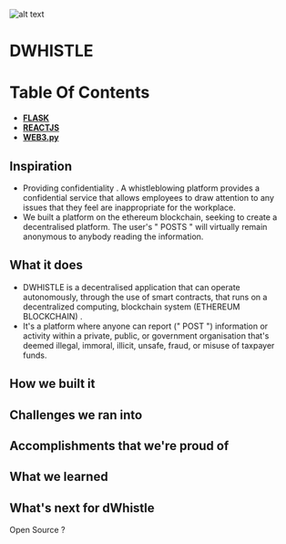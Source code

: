 <!--lint disable  no-literal-urls-->


![alt text](https://cdn.discordapp.com/attachments/825403700901969931/934824961909092442/pog3.png)
# DWHISTLE 

# Table Of Contents
*  **[FLASK](https://flask.palletsprojects.com/en/2.0.x/)**
  &emsp;
* **[REACTJS](https://reactjs.org/)**
  &emsp;
*  **[WEB3.py](https://web3py.readthedocs.io/en/stable/)**


## **Inspiration**
- Providing confidentiality . A whistleblowing platform provides a confidential service that allows employees to draw attention to any issues that they feel are inappropriate for the workplace.
- We built a platform on the ethereum blockchain, seeking to create a decentralised platform. The user's " POSTS " will virtually remain anonymous to anybody reading the information.

## **What it does**
- DWHISTLE is a decentralised application that can operate autonomously, through the use of smart contracts, that runs on a decentralized computing, blockchain system (ETHEREUM BLOCKCHAIN) .
- It's a platform where anyone can report (" POST ") information or activity within a private, public, or government organisation that's deemed illegal, immoral, illicit, unsafe, fraud, or misuse of taxpayer funds.

## **How we built it**

## **Challenges we ran into**

## **Accomplishments that we're proud of**

## **What we learned**

## **What's next for dWhistle**
Open Source ?

